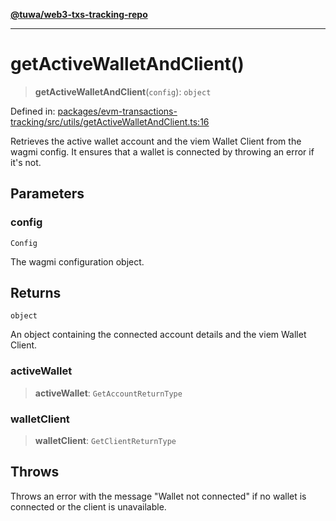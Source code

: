 [**@tuwa/web3-txs-tracking-repo**](../../../README.md)

***

# getActiveWalletAndClient()

> **getActiveWalletAndClient**(`config`): `object`

Defined in: [packages/evm-transactions-tracking/src/utils/getActiveWalletAndClient.ts:16](https://github.com/TuwaIO/web3-transactions-tracking/blob/926476a2e29dd99c5b16e664ed8df05f81039399/packages/evm-transactions-tracking/src/utils/getActiveWalletAndClient.ts#L16)

Retrieves the active wallet account and the viem Wallet Client from the wagmi config.
It ensures that a wallet is connected by throwing an error if it's not.

## Parameters

### config

`Config`

The wagmi configuration object.

## Returns

`object`

An object containing the connected account details and the viem Wallet Client.

### activeWallet

> **activeWallet**: `GetAccountReturnType`

### walletClient

> **walletClient**: `GetClientReturnType`

## Throws

Throws an error with the message "Wallet not connected" if no wallet is connected or the client is unavailable.
